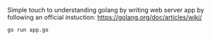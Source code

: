 Simple touch to understanding golang by writing web server app by following an official instuction: https://golang.org/doc/articles/wiki/


```bash
go run app.go
```
